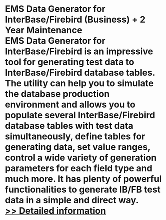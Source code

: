 # EMS Data Generator for InterBase/Firebird (Business) + 2 Year Maintenance<br />EMS Data Generator for InterBase/Firebird is an impressive tool for generating test data to InterBase/Firebird database tables. The utility can help you to simulate the database production environment and allows you to populate several InterBase/Firebird database tables with test data simultaneously, define tables for generating data, set value ranges, control a wide variety of generation parameters for each field type and much more. It has plenty of powerful functionalities to generate IB/FB test data in a simple and direct way.<br />[>> Detailed information](https://secure.shareit.com/shareit/product.html?productid=300068041&affiliateid=200057808)
